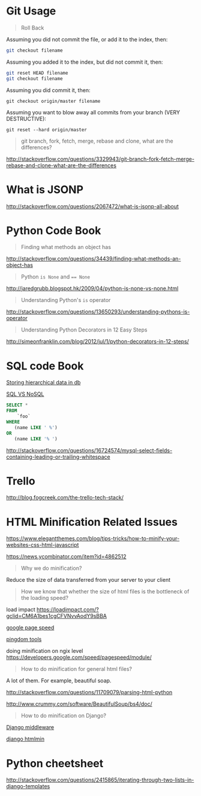 # Git Usage

> Roll Back

Assuming you did not commit the file, or add it to the index, then:
```bash
git checkout filename
```
Assuming you added it to the index, but did not commit it, then:
```bash
git reset HEAD filename
git checkout filename
```
Assuming you did commit it, then:
```
git checkout origin/master filename
```
Assuming you want to blow away all commits from your branch (VERY DESTRUCTIVE):
```
git reset --hard origin/master
```

>git branch, fork, fetch, merge, rebase and clone, what are the differences?

http://stackoverflow.com/questions/3329943/git-branch-fork-fetch-merge-rebase-and-clone-what-are-the-differences

# What is JSONP

http://stackoverflow.com/questions/2067472/what-is-jsonp-all-about


# Python Code Book

> Finding what methods an object has

http://stackoverflow.com/questions/34439/finding-what-methods-an-object-has

> Python `is None` and `== None`

http://jaredgrubb.blogspot.hk/2009/04/python-is-none-vs-none.html

> Understanding Python's `is` operator

http://stackoverflow.com/questions/13650293/understanding-pythons-is-operator

> Understanding Python Decorators in 12 Easy Steps

http://simeonfranklin.com/blog/2012/jul/1/python-decorators-in-12-steps/

# SQL code Book

[Storing hierarchical data in db](http://www.sitepoint.com/hierarchical-data-database/)

[SQL VS NoSQL](http://www.sitepoint.com/sql-vs-nosql-choose/)

```SQL
SELECT *
FROM
    `foo`
WHERE
   (name LIKE ' %')
OR
   (name LIKE '% ')
```


http://stackoverflow.com/questions/16724574/mysql-select-fields-containing-leading-or-trailing-whitespace

# Trello

http://blog.fogcreek.com/the-trello-tech-stack/

# HTML Minification Related Issues

https://www.elegantthemes.com/blog/tips-tricks/how-to-minify-your-websites-css-html-javascript

https://news.ycombinator.com/item?id=4862512

> Why we do minification?

Reduce the size of data transferred from your server to your client

> How we know that whether the size of html files is the bottleneck of the loading speed?

load impact
https://loadimpact.com/?gclid=CM6A1bes1cgCFVNvvAodY9sBBA

[google page speed](https://developers.google.com/speed/pagespeed/insights/)

[pingdom tools](http://tools.pingdom.com/fpt/)

doing minification on ngix level
https://developers.google.com/speed/pagespeed/module/

> How to do minification for general html files?

A lot of them. For example, beautiful soap.

http://stackoverflow.com/questions/11709079/parsing-html-python

http://www.crummy.com/software/BeautifulSoup/bs4/doc/

> How to do minification on Django?

[Django middleware](https://docs.djangoproject.com/en/1.8/topics/http/middleware/)

[django htmlmin](https://pypi.python.org/pypi/django-htmlmin)

# Python cheetsheet

http://stackoverflow.com/questions/2415865/iterating-through-two-lists-in-django-templates
